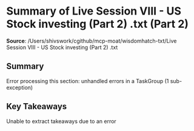 # Summary of Live Session VIII - US Stock investing (Part 2) .txt (Part 2)

**Source**: /Users/shivswork/cgithub/mcp-moat/wisdomhatch-txt/Live Session VIII - US Stock investing (Part 2) .txt

## Summary
Error processing this section: unhandled errors in a TaskGroup (1 sub-exception)

## Key Takeaways
Unable to extract takeaways due to an error
